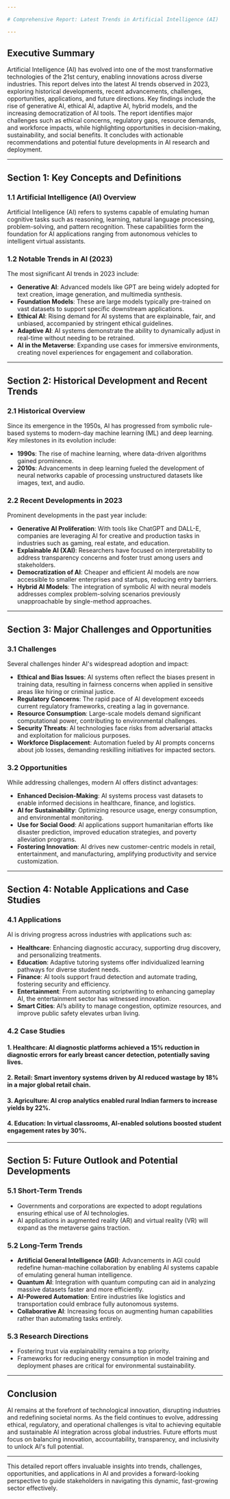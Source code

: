 ```yaml
---

# Comprehensive Report: Latest Trends in Artificial Intelligence (AI)  

---
```


## Executive Summary  
Artificial Intelligence (AI) has evolved into one of the most transformative technologies of the 21st century, enabling innovations across diverse industries. This report delves into the latest AI trends observed in 2023, exploring historical developments, recent advancements, challenges, opportunities, applications, and future directions. Key findings include the rise of generative AI, ethical AI, adaptive AI, hybrid models, and the increasing democratization of AI tools. The report identifies major challenges such as ethical concerns, regulatory gaps, resource demands, and workforce impacts, while highlighting opportunities in decision-making, sustainability, and social benefits. It concludes with actionable recommendations and potential future developments in AI research and deployment.  

---

## Section 1: Key Concepts and Definitions  

### 1.1 Artificial Intelligence (AI) Overview  
Artificial Intelligence (AI) refers to systems capable of emulating human cognitive tasks such as reasoning, learning, natural language processing, problem-solving, and pattern recognition. These capabilities form the foundation for AI applications ranging from autonomous vehicles to intelligent virtual assistants.  

### 1.2 Notable Trends in AI (2023)  
The most significant AI trends in 2023 include:  
- **Generative AI**: Advanced models like GPT are being widely adopted for text creation, image generation, and multimedia synthesis.  
- **Foundation Models**: These are large models typically pre-trained on vast datasets to support specific downstream applications.  
- **Ethical AI**: Rising demand for AI systems that are explainable, fair, and unbiased, accompanied by stringent ethical guidelines.  
- **Adaptive AI**: AI systems demonstrate the ability to dynamically adjust in real-time without needing to be retrained.  
- **AI in the Metaverse**: Expanding use cases for immersive environments, creating novel experiences for engagement and collaboration.  

---

## Section 2: Historical Development and Recent Trends  

### 2.1 Historical Overview  
Since its emergence in the 1950s, AI has progressed from symbolic rule-based systems to modern-day machine learning (ML) and deep learning. Key milestones in its evolution include:  
- **1990s**: The rise of machine learning, where data-driven algorithms gained prominence.  
- **2010s**: Advancements in deep learning fueled the development of neural networks capable of processing unstructured datasets like images, text, and audio.  

### 2.2 Recent Developments in 2023  
Prominent developments in the past year include:  
- **Generative AI Proliferation**: With tools like ChatGPT and DALL-E, companies are leveraging AI for creative and production tasks in industries such as gaming, real estate, and education.  
- **Explainable AI (XAI)**: Researchers have focused on interpretability to address transparency concerns and foster trust among users and stakeholders.  
- **Democratization of AI**: Cheaper and efficient AI models are now accessible to smaller enterprises and startups, reducing entry barriers.  
- **Hybrid AI Models**: The integration of symbolic AI with neural models addresses complex problem-solving scenarios previously unapproachable by single-method approaches.  

---

## Section 3: Major Challenges and Opportunities  

### 3.1 Challenges  
Several challenges hinder AI's widespread adoption and impact:  
- **Ethical and Bias Issues**: AI systems often reflect the biases present in training data, resulting in fairness concerns when applied in sensitive areas like hiring or criminal justice.  
- **Regulatory Concerns**: The rapid pace of AI development exceeds current regulatory frameworks, creating a lag in governance.  
- **Resource Consumption**: Large-scale models demand significant computational power, contributing to environmental challenges.  
- **Security Threats**: AI technologies face risks from adversarial attacks and exploitation for malicious purposes.  
- **Workforce Displacement**: Automation fueled by AI prompts concerns about job losses, demanding reskilling initiatives for impacted sectors.  

### 3.2 Opportunities  
While addressing challenges, modern AI offers distinct advantages:  
- **Enhanced Decision-Making**: AI systems process vast datasets to enable informed decisions in healthcare, finance, and logistics.  
- **AI for Sustainability**: Optimizing resource usage, energy consumption, and environmental monitoring.  
- **Use for Social Good**: AI applications support humanitarian efforts like disaster prediction, improved education strategies, and poverty alleviation programs.  
- **Fostering Innovation**: AI drives new customer-centric models in retail, entertainment, and manufacturing, amplifying productivity and service customization.  

---

## Section 4: Notable Applications and Case Studies  

### 4.1 Applications  
AI is driving progress across industries with applications such as:  
- **Healthcare**: Enhancing diagnostic accuracy, supporting drug discovery, and personalizing treatments.  
- **Education**: Adaptive tutoring systems offer individualized learning pathways for diverse student needs.  
- **Finance**: AI tools support fraud detection and automate trading, fostering security and efficiency.  
- **Entertainment**: From automating scriptwriting to enhancing gameplay AI, the entertainment sector has witnessed innovation.  
- **Smart Cities**: AI’s ability to manage congestion, optimize resources, and improve public safety elevates urban living.  

### 4.2 Case Studies  
#### 1. **Healthcare**: AI diagnostic platforms achieved a 15% reduction in diagnostic errors for early breast cancer detection, potentially saving lives.  
#### 2. **Retail**: Smart inventory systems driven by AI reduced wastage by 18% in a major global retail chain.  
#### 3. **Agriculture**: AI crop analytics enabled rural Indian farmers to increase yields by 22%.  
#### 4. **Education**: In virtual classrooms, AI-enabled solutions boosted student engagement rates by 30%.  

---

## Section 5: Future Outlook and Potential Developments  

### 5.1 Short-Term Trends  
- Governments and corporations are expected to adopt regulations ensuring ethical use of AI technologies.  
- AI applications in augmented reality (AR) and virtual reality (VR) will expand as the metaverse gains traction.  

### 5.2 Long-Term Trends  
- **Artificial General Intelligence (AGI)**: Advancements in AGI could redefine human-machine collaboration by enabling AI systems capable of emulating general human intelligence.  
- **Quantum AI**: Integration with quantum computing can aid in analyzing massive datasets faster and more efficiently.  
- **AI-Powered Automation**: Entire industries like logistics and transportation could embrace fully autonomous systems.  
- **Collaborative AI**: Increasing focus on augmenting human capabilities rather than automating tasks entirely.  

### 5.3 Research Directions  
- Fostering trust via explainability remains a top priority.  
- Frameworks for reducing energy consumption in model training and deployment phases are critical for environmental sustainability.  

---

## Conclusion  
AI remains at the forefront of technological innovation, disrupting industries and redefining societal norms. As the field continues to evolve, addressing ethical, regulatory, and operational challenges is vital to achieving equitable and sustainable AI integration across global industries. Future efforts must focus on balancing innovation, accountability, transparency, and inclusivity to unlock AI's full potential.  

---  

This detailed report offers invaluable insights into trends, challenges, opportunities, and applications in AI and provides a forward-looking perspective to guide stakeholders in navigating this dynamic, fast-growing sector effectively.